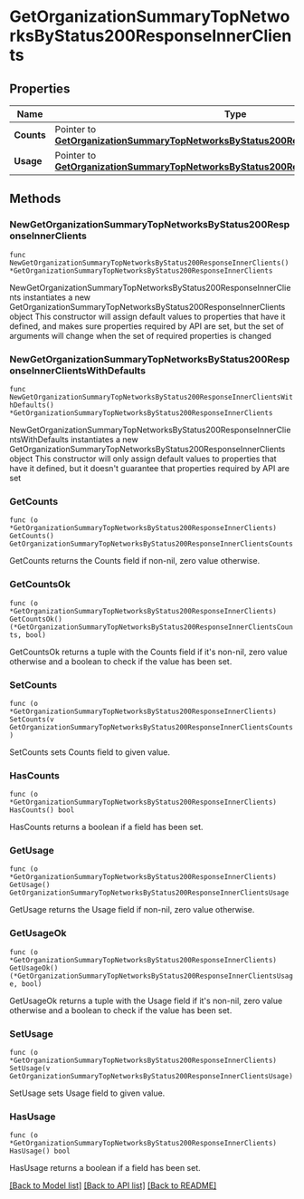 # GetOrganizationSummaryTopNetworksByStatus200ResponseInnerClients

## Properties

Name | Type | Description | Notes
------------ | ------------- | ------------- | -------------
**Counts** | Pointer to [**GetOrganizationSummaryTopNetworksByStatus200ResponseInnerClientsCounts**](GetOrganizationSummaryTopNetworksByStatus200ResponseInnerClientsCounts.md) |  | [optional] 
**Usage** | Pointer to [**GetOrganizationSummaryTopNetworksByStatus200ResponseInnerClientsUsage**](GetOrganizationSummaryTopNetworksByStatus200ResponseInnerClientsUsage.md) |  | [optional] 

## Methods

### NewGetOrganizationSummaryTopNetworksByStatus200ResponseInnerClients

`func NewGetOrganizationSummaryTopNetworksByStatus200ResponseInnerClients() *GetOrganizationSummaryTopNetworksByStatus200ResponseInnerClients`

NewGetOrganizationSummaryTopNetworksByStatus200ResponseInnerClients instantiates a new GetOrganizationSummaryTopNetworksByStatus200ResponseInnerClients object
This constructor will assign default values to properties that have it defined,
and makes sure properties required by API are set, but the set of arguments
will change when the set of required properties is changed

### NewGetOrganizationSummaryTopNetworksByStatus200ResponseInnerClientsWithDefaults

`func NewGetOrganizationSummaryTopNetworksByStatus200ResponseInnerClientsWithDefaults() *GetOrganizationSummaryTopNetworksByStatus200ResponseInnerClients`

NewGetOrganizationSummaryTopNetworksByStatus200ResponseInnerClientsWithDefaults instantiates a new GetOrganizationSummaryTopNetworksByStatus200ResponseInnerClients object
This constructor will only assign default values to properties that have it defined,
but it doesn't guarantee that properties required by API are set

### GetCounts

`func (o *GetOrganizationSummaryTopNetworksByStatus200ResponseInnerClients) GetCounts() GetOrganizationSummaryTopNetworksByStatus200ResponseInnerClientsCounts`

GetCounts returns the Counts field if non-nil, zero value otherwise.

### GetCountsOk

`func (o *GetOrganizationSummaryTopNetworksByStatus200ResponseInnerClients) GetCountsOk() (*GetOrganizationSummaryTopNetworksByStatus200ResponseInnerClientsCounts, bool)`

GetCountsOk returns a tuple with the Counts field if it's non-nil, zero value otherwise
and a boolean to check if the value has been set.

### SetCounts

`func (o *GetOrganizationSummaryTopNetworksByStatus200ResponseInnerClients) SetCounts(v GetOrganizationSummaryTopNetworksByStatus200ResponseInnerClientsCounts)`

SetCounts sets Counts field to given value.

### HasCounts

`func (o *GetOrganizationSummaryTopNetworksByStatus200ResponseInnerClients) HasCounts() bool`

HasCounts returns a boolean if a field has been set.

### GetUsage

`func (o *GetOrganizationSummaryTopNetworksByStatus200ResponseInnerClients) GetUsage() GetOrganizationSummaryTopNetworksByStatus200ResponseInnerClientsUsage`

GetUsage returns the Usage field if non-nil, zero value otherwise.

### GetUsageOk

`func (o *GetOrganizationSummaryTopNetworksByStatus200ResponseInnerClients) GetUsageOk() (*GetOrganizationSummaryTopNetworksByStatus200ResponseInnerClientsUsage, bool)`

GetUsageOk returns a tuple with the Usage field if it's non-nil, zero value otherwise
and a boolean to check if the value has been set.

### SetUsage

`func (o *GetOrganizationSummaryTopNetworksByStatus200ResponseInnerClients) SetUsage(v GetOrganizationSummaryTopNetworksByStatus200ResponseInnerClientsUsage)`

SetUsage sets Usage field to given value.

### HasUsage

`func (o *GetOrganizationSummaryTopNetworksByStatus200ResponseInnerClients) HasUsage() bool`

HasUsage returns a boolean if a field has been set.


[[Back to Model list]](../README.md#documentation-for-models) [[Back to API list]](../README.md#documentation-for-api-endpoints) [[Back to README]](../README.md)


